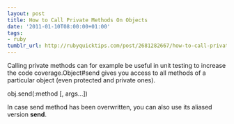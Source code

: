 ```yaml
---
layout: post
title: How to Call Private Methods On Objects
date: '2011-01-10T08:00:00+01:00'
tags:
- ruby
tumblr_url: http://rubyquicktips.com/post/2681282667/how-to-call-private-methods-on-objects
---
```

Calling private methods can for example be useful in unit testing to increase the code coverage.Object#send gives you access to all methods of a particular object (even protected and private ones).


  obj.send(:method [, args...])


In case send method has been overwritten, you can also use its aliased version __send__.
